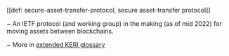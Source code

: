 [[def: secure-asset-transfer-protocol, secure asset-transfer protocol]]

~ An IETF protocol (and working group) in the making (as of mid 2022) for moving assets between blockchains.

~ More in <a href="https://weboftrust.github.io/WOT-terms/docs/glossary/secure-asset-transfer-protocol">extended KERI glossary</a>
